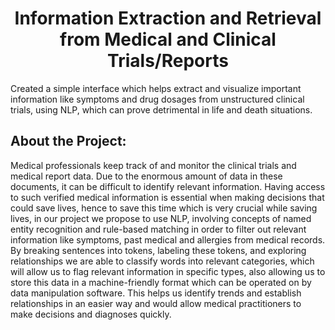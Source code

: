 <h1 align="center">  Information Extraction and Retrieval from Medical and Clinical Trials/Reports </h1>
Created a simple interface which helps extract and visualize important information like symptoms and drug dosages from unstructured clinical trials, using NLP, which can prove detrimental in life and death situations.


## About the Project:
Medical professionals keep track of and monitor the clinical trials and medical report data. Due to the enormous amount of data in these documents, it can be difficult to identify relevant information. 
Having access to such verified medical information is essential when making decisions that could save lives, hence to save this time which is very crucial while saving lives, in our project we propose to use NLP, involving concepts of named entity recognition and rule-based matching in order to filter out relevant information like symptoms, past medical and allergies from medical records.
By breaking sentences into tokens, labeling these tokens, and exploring relationships we are able to classify words into relevant categories, which will allow us to flag relevant information in specific types, also allowing us to store this data in a machine-friendly format which can be operated on by data manipulation software. This helps us identify trends and establish relationships in an easier way and would allow medical practitioners to make decisions and diagnoses quickly.
